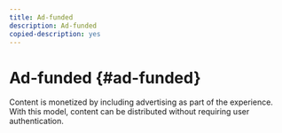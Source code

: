 ```yaml
---
title: Ad-funded
description: Ad-funded
copied-description: yes
---
```


# Ad-funded {#ad-funded}

Content is monetized by including advertising as part of the experience. With this model, content can be distributed without requiring user authentication. 
